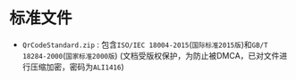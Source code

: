 # 标准文件

- `QrCodeStandard.zip` : 包含`ISO/IEC 18004-2015`(`国际标准2015版`)和`GB/T 18284-2000`(`国家标准2000版`)
  (文档受版权保护，为防止被DMCA，已对文件进行压缩加密，密码为`ALI1416`)
